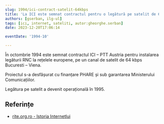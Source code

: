```yaml
---
slug: 1994/ici-contract-satelit-64kbps
title: 'La ICI este semnat contractul pentru o legătură pe satelit de 64 kbps'
authors: [gserban, ilg-ul]
tags: [ici, internet, sateliti, autor:gheorghe.serban]
date: 2023-12-20T17:06:14

eventDate: '1994-10'

---
```


În octombrie 1994 este semnat contractul ICI – PTT Austria pentru
instalarea legăturii RNC la rețelele europene, pe un canal de satelit
de 64 kbps Bucuresti – Viena.

<!-- truncate -->

Proiectul s-a desfășurat cu finanțare PHARE și sub garantarea
Ministerului Comunicațiilor.

Legătura pe satelit a devenit operațională în 1995.

## Referințe

- [rite.org.ro - Istoria Internetlui](https://rite.org.ro/istoria-internetului/)
